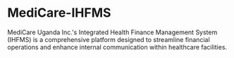 # MediCare-IHFMS
MediCare Uganda Inc.'s Integrated Health Finance Management System (IHFMS) is a comprehensive platform designed to streamline financial operations and enhance internal communication within healthcare facilities. 
